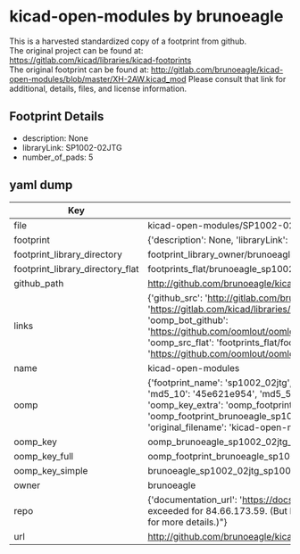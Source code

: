 # kicad-open-modules by brunoeagle  
This is a harvested standardized copy of a footprint from github.  
The original project can be found at:  
https://gitlab.com/kicad/libraries/kicad-footprints  
The original footprint can be found at:
http://gitlab.com/brunoeagle/kicad-open-modules/blob/master/XH-2AW.kicad_mod
Please consult that link for additional, details, files, and license information.  
## Footprint Details
* description: None  
* libraryLink: SP1002-02JTG  
* number_of_pads: 5  
## yaml dump  
| Key | Value |  
| --- | --- |  
| file | kicad-open-modules/SP1002-02JTG.kicad_mod |  
| footprint | {'description': None, 'libraryLink': 'SP1002-02JTG', 'number_of_pads': 5} |  
| footprint_library_directory | footprint_library_owner/brunoeagle_kicad-open-modules |  
| footprint_library_directory_flat | footprints_flat/brunoeagle_sp1002_02jtg_sp1002_02jtg/working |  
| github_path | http://github.com/brunoeagle/kicad-open-modules/blob/master/SP1002-02JTG.kicad_mod |  
| links | {'github_src': 'http://gitlab.com/brunoeagle/kicad-open-modules/blob/master/XH-2AW.kicad_mod', 'github_src_repo': 'https://gitlab.com/kicad/libraries/kicad-footprints', 'oomp_bot': 'footprints/brunoeagle_sp1002_02jtg_sp1002_02jtg/working', 'oomp_bot_github': 'https://github.com/oomlout/oomlout_oomp_footprint_bot/tree/main/footprints/brunoeagle_sp1002_02jtg_sp1002_02jtg/working', 'oomp_src_flat': 'footprints_flat/footprints_flat/brunoeagle_sp1002_02jtg_sp1002_02jtg/working', 'oomp_src_flat_github': 'https://github.com/oomlout/oomlout_oomp_footprint_src/tree/main/footprints_flat/brunoeagle_sp1002_02jtg_sp1002_02jtg/working'} |  
| name | kicad-open-modules |  
| oomp | {'footprint_name': 'sp1002_02jtg', 'library_name': 'sp1002_02jtg_kicad_mod', 'md5': '45e621e954981a2fea4e7c60fdbf17de', 'md5_10': '45e621e954', 'md5_5': '45e62', 'md5_6': '45e621', 'oomp_key': 'oomp_brunoeagle_sp1002_02jtg_sp1002_02jtg', 'oomp_key_extra': 'oomp_footprint_brunoeagle_sp1002_02jtg_sp1002_02jtg', 'oomp_key_full': 'oomp_footprint_brunoeagle_sp1002_02jtg_sp1002_02jtg_45e621', 'oomp_key_simple': 'brunoeagle_sp1002_02jtg_sp1002_02jtg', 'original_filename': 'kicad-open-modules/SP1002-02JTG.kicad_mod', 'owner_name': 'brunoeagle'} |  
| oomp_key | oomp_brunoeagle_sp1002_02jtg_sp1002_02jtg |  
| oomp_key_full | oomp_footprint_brunoeagle_sp1002_02jtg_sp1002_02jtg |  
| oomp_key_simple | brunoeagle_sp1002_02jtg_sp1002_02jtg |  
| owner | brunoeagle |  
| repo | {'documentation_url': 'https://docs.github.com/rest/overview/resources-in-the-rest-api#rate-limiting', 'message': "API rate limit exceeded for 84.66.173.59. (But here's the good news: Authenticated requests get a higher rate limit. Check out the documentation for more details.)"} |  
| url | http://github.com/brunoeagle/kicad-open-modules |  

